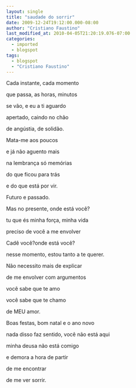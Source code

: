 ```yaml
---
layout: single
title: "saudade do sorrir"
date: 2009-12-24T19:12:00.000-08:00
author: "Cristiano Faustino"
last_modified_at: 2010-04-05T21:20:19.076-07:00
categories:
  - imported
  - blogspot
tags:
  - blogspot
  - "Cristiano Faustino"
---
```


Cada instante, cada momento



que passa, as horas, minutos



se vão, e eu a ti aguardo



apertado, caindo no chão



de angústia, de solidão.







Mata-me aos poucos



e já não aguento mais



na lembrança só memórias



do que ficou para trás



e do que está por vir.



Futuro e passado.







Mas no presente, onde está você?



tu que és minha força, minha vida 



preciso de você a me envolver



Cadê você?onde está você?



nesse momento, estou tanto a te querer.







Não necessito mais de explicar



de me envolver com argumentos



você sabe que te amo



você sabe que te chamo



de MEU amor.







Boas festas, bom natal e o ano novo



nada disso faz sentido, você não está aqui



minha deusa não está comigo



e demora a hora de partir



de me encontrar



de me ver sorrir.